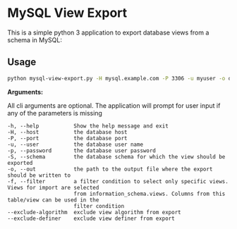 # MySQL View Export

This is a simple python 3 application to export database views from a schema in MySQL:


## Usage

```bash
python mysql-view-export.py -H mysql.example.com -P 3306 -u myuser -o dump.sql
```

**Arguments:**

All cli arguments are optional. The application will prompt for user input if any of the
parameters is missing

```text
-h, --help           Show the help message and exit
-H, --host           the database host
-P, --port           the database port
-u, --user           the database user name
-p, --password       the database user password
-S, --schema         the database schema for which the view should be exported
-o, --out            the path to the output file where the export should be written to
-f, --filter         a filter condition to select only specific views. Views for import are selected 
                     from information_schema.views. Columns from this table/view can be used in the
                     filter condition
--exclude-algorithm  exclude view algorithm from export
--exclude-definer    exclude view definer from export
```
